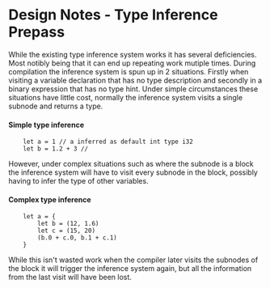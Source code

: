 # Design Notes - Type Inference Prepass

While the existing type inference system works it has several deficiencies. Most notibly being that it can end up repeating work mutiple times. During compilation the inference system is spun up in 2 situations. Firstly when visiting a variable declaration that has no type description and secondly in a binary expression that has no type hint. Under simple circumstances these situations have little cost, normally the inference system visits a single subnode and returns a type. 

#### Simple type inference
```
	let a = 1 // a inferred as default int type i32
	let b = 1.2 + 3 // 
```

However, under complex situations such as where the subnode is a block the inference system will have to visit every subnode in the block, possibly having to infer the type of other variables.

#### Complex type inference
```
	let a = {
		let b = (12, 1.6)
		let c = (15, 20)
		(b.0 + c.0, b.1 + c.1)
	}
```

While this isn't wasted work when the compiler later visits the subnodes of the block it will trigger the inference system again, but all the information from the last visit will have been lost.